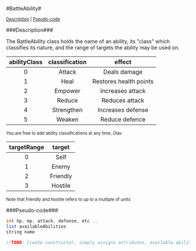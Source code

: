 #BattleAbility#

<sup>[Description](#description) | [Pseudo-code](#pseudo-code)</sup>

###Description###

The BattleAbility class holds the name of an ability, its "class" which classifies its nature, and the range of targets the ability may be used on.

| abilityClass    | classification  | effect                    |
|:---------------:|:---------------:|:-------------------------:|
| 0               | Attack          | Deals damage              |
| 1               | Heal            | Restores health points    |
| 2               | Empower         | Increases attack          |
| 3               | Reduce          | Reduces attack            |
| 4               | Strengthen      | Increases defense         |
| 5               | Weaken          | Reduce defence            |

<sup>You are free to add ability classifications at any time, Olav</sup>

| targetRange     | target    |
|:---------------:|:---------:|
| 0               | Self      |
| 1               | Enemy     |
| 2               | Friendly  |
| 3               | Hostile   |

<sup>Note that friendly and hostile refers to up to a multiple of units</sup>

###Pseudo-code###

  ```java
  int hp, mp, attack, defense, etc ..
  list availableAbilities
  string name
  
  //TODO: Create constructor, simply assigns attributes, available abilities and name
  ```
